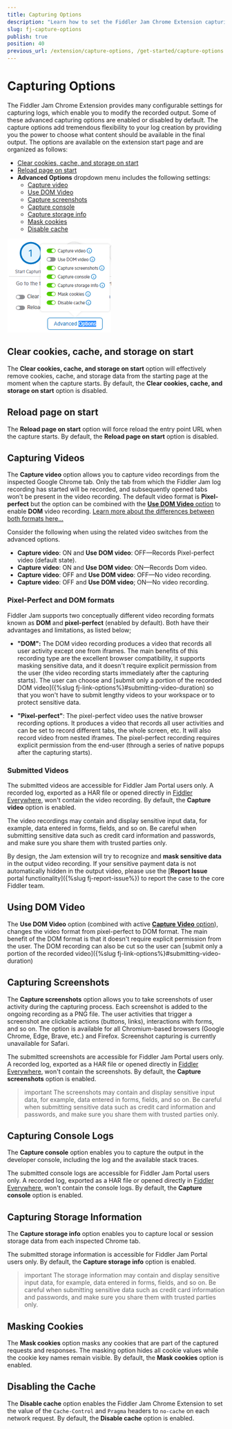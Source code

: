 ```yaml
---
title: Capturing Options
description: "Learn how to set the Fiddler Jam Chrome Extension capturing and recording options."
slug: fj-capture-options
publish: true
position: 40
previous_url: /extension/capture-options, /get-started/capture-options
---
```


# Capturing Options

The Fiddler Jam Chrome Extension provides many configurable settings for capturing logs, which enable you to modify the recorded output. Some of these advanced capturing options are enabled or disabled by default. The capture options add tremendous flexibility to your log creation by providing you the power to choose what content should be available in the final output. The options are available on the extension start page and are organized as follows:

- [Clear cookies, cache, and storage on start](#clear-cookies-cache-and-storage-on-start)
- [Reload page on start](#reload-page-on-start)
- **Advanced Options** dropdown menu includes the following settings:
    * [Capture video](#capturing-videos)
    * [Use DOM Video](#using-dom-video)
    * [Capture screenshots](#capturing-screenshots)
    * [Capture console](#capturing-console-logs)
    * [Capture storage info](#capturing-storage-information)
    * [Mask cookies](#masking-cookies)
    * [Disable cache](#disabling-the-cache)

![Fiddler Jam Advanced Options](../images/ext/ext-images/extension-start-capture-001.png)

## Clear cookies, cache, and storage on start

The **Clear cookies, cache, and storage on start** option will effectively remove cookies, cache, and storage data from the starting page at the moment when the capture starts. By default, the **Clear cookies, cache, and storage on start** option is disabled.

## Reload page on start

The **Reload page on start** option will force reload the entry point URL when the capture starts. By default, the **Reload page on start** option is disabled.

## Capturing Videos

The **Capture video** option allows you to capture video recordings from the inspected Google Chrome tab. Only the tab from which the Fiddler Jam log recording has started will be recorded, and subsequently opened tabs won't be present in the video recording. The default video format is **Pixel-perfect** but the option can be combined with the [**Use DOM Video** option](#using-dom-video) to enable **DOM** video recording. [Learn more about the differences between both formats here...](#pixel-perfect-and-dom-formats)

Consider the following when using the related video switches from the advanced options.

- **Capture video**: ON and **Use DOM video**: OFF&mdash;Records Pixel-perfect video (default state).
- **Capture video**: ON and **Use DOM video**: ON&mdash;Records Dom video.
- **Capture video**: OFF and **Use DOM video**: OFF&mdash;No video recording.
- **Capture video**: OFF and **Use DOM video**; ON&mdash;No video recording.


### Pixel-Perfect and DOM formats

Fiddler Jam supports two conceptually different video recording formats known as **DOM** and **pixel-perfect** (enabled by default). Both have their advantages and limitations, as listed below;

- **"DOM":** The DOM video recording produces a video that records all user activity except one from iframes. The main benefits of this recording type are the excellent browser compatibility, it supports masking sensitive data, and it doesn't require explicit permission from the user (the video recording starts immediately after the capturing starts). The user can choose and [submit only a portion of the recorded DOM video]({%slug fj-link-options%}#submitting-video-duration) so that you won't have to submit lengthy videos to your workspace or to protect sensitive data.

- **"Pixel-perfect"**: The pixel-perfect video uses the native browser recording options. It produces a video that records all user activities and can be set to record different tabs, the whole screen, etc. It will also record video from nested iframes. The pixel-perfect recording requires explicit permission from the end-user (through a series of native popups after the capturing starts).

### Submitted Videos

The submitted videos are accessible for Fiddler Jam Portal users only. A recorded log, exported as a HAR file or opened directly in [Fiddler Everywhere](https://www.telerik.com/download/fiddler-everywhere), won't contain the video recording. By default, the **Capture video** option is enabled.

The video recordings may contain and display sensitive input data, for example, data entered in forms, fields, and so on. Be careful when submitting sensitive data such as credit card information and passwords, and make sure you share them with trusted parties only. 

By design, the Jam extension will try to recognize and **mask sensitive data** in the output video recording. If your sensitive payment data is not automatically hidden in the output video, please use the [**Report Issue** portal functionality]({%slug fj-report-issue%}) to report the case to the core Fiddler team.


## Using DOM Video

The **Use DOM Video** option (combined with active [**Capture Video** option](#capturing-videos)), changes the video format from pixel-perfect to DOM format. The main benefit of the DOM format is that it doesn't require explicit permission from the user. The DOM recording can also be cut so the user can [submit only a portion of the recorded video]({%slug fj-link-options%}#submitting-video-duration)

## Capturing Screenshots

The **Capture screenshots** option allows you to take screenshots of user activity during the capturing process. Each screenshot is added to the ongoing recording as a PNG file. The user activities that trigger a screenshot are clickable actions (buttons, links), interactions with forms, and so on. The option is available for all Chromium-based browsers (Google Chrome, Edge, Brave, etc.) and Firefox. Screenshot capturing is currently unavailable for Safari.

The submitted screenshots are accessible for Fiddler Jam Portal users only. A recorded log, exported as a HAR file or opened directly in [Fiddler Everywhere](https://www.telerik.com/download/fiddler-everywhere), won't contain the screenshots. By default, the **Capture screenshots** option is enabled.

>important The screenshots may contain and display sensitive input data, for example, data entered in forms, fields, and so on. Be careful when submitting sensitive data such as credit card information and passwords, and make sure you share them with trusted parties only.

## Capturing Console Logs

The **Capture console** option enables you to capture the output in the developer console, including the log and the available stack traces.

The submitted console logs are accessible for Fiddler Jam Portal users only. A recorded log, exported as a HAR file or opened directly in [Fiddler Everywhere](https://www.telerik.com/download/fiddler-everywhere), won't contain the console logs. By default, the **Capture console** option is enabled.

## Capturing Storage Information

The **Capture storage info** option enables you to capture local or session storage data from each inspected Chrome tab.

The submitted storage information is accessible for Fiddler Jam Portal users only. By default, the **Capture storage info** option is enabled.

>important The storage information may contain and display sensitive input data, for example, data entered in forms, fields, and so on. Be careful when submitting sensitive data such as credit card information and passwords, and make sure you share them with trusted parties only.

## Masking Cookies

The **Mask cookies** option masks any cookies that are part of the captured requests and responses. The masking option hides all cookie values while the cookie key names remain visible. By default, the **Mask cookies** option is enabled.

## Disabling the Cache

The **Disable cache** option enables the Fiddler Jam Chrome Extension to set the value of the `Cache-Control` and `Pragma` headers to `no-cache` on each network request. By default, the **Disable cache** option is enabled.

